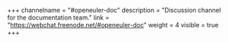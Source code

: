 +++
channelname = "#openeuler-doc"
description = "Discussion channel for the documentation team."
link = "https://webchat.freenode.net/#openeuler-doc"
weight =  4
visible = true
+++

